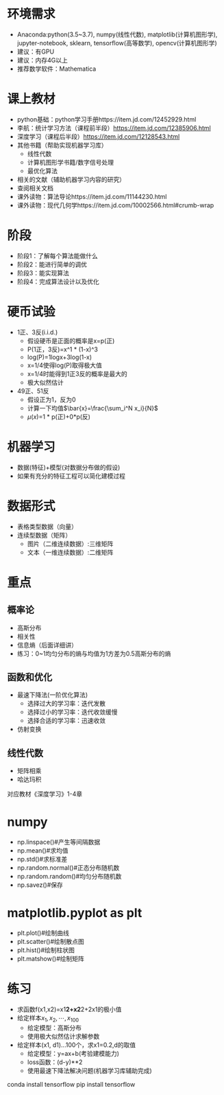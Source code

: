 # 环境需求
- Anaconda:python(3.5~3.7), numpy(线性代数), matplotlib(计算机图形学), jupyter-notebook, sklearn, tensorflow(高等数学), opencv(计算机图形学)
- 建议：有GPU
- 建议：内存4G以上
- 推荐数学软件：Mathematica

# 课上教材
- python基础：python学习手册https://item.jd.com/12452929.html
- 李航：统计学习方法（课程前半段）https://item.jd.com/12385906.html
- 深度学习（课程后半段）https://item.jd.com/12128543.html
- 其他书籍（帮助实现机器学习库）
  - 线性代数
  - 计算机图形学书籍/数字信号处理
  - 最优化算法
- 相关的文献（辅助机器学习内容的研究）
- 查阅相关文档
- 课外读物：算法导论https://item.jd.com/11144230.html
- 课外读物：现代几何学https://item.jd.com/10002566.html#crumb-wrap 

# 阶段
- 阶段1：了解每个算法能做什么 
- 阶段2：能进行简单的调优 
- 阶段3：能实现算法 
- 阶段4：完成算法设计以及优化

# 硬币试验
- 1正、3反(i.i.d.)
  - 假设硬币是正面的概率是x=p(正)
  - P(1正，3反)=x^1 * (1-x)^3
  - log(P)=1logx+3log(1-x)
  - x=1/4使得log(P)取得极大值
  - x=1/4时能得到1正3反的概率是最大的
  - 极大似然估计
- 49正、51反
  - 假设正为1，反为0
  - 计算一下均值$\bar{x}=\frac{\sum_i^N x_i}{N}$
  - $\mu(x)$=1 * p(正)+0*p(反)


# 机器学习
- 数据(特征)+模型(对数据分布做的假设)
- 如果有充分的特征工程可以简化建模过程

# 数据形式
- 表格类型数据（向量）
- 连续型数据（矩阵）
  - 图片（二维连续数据）:三维矩阵
  - 文本（一维连续数据）:二维矩阵

# 重点
## 概率论
- 高斯分布 
- 相关性  
- 信息熵（后面详细讲）
- 练习：0~1均匀分布的熵与均值为1方差为0.5高斯分布的熵
## 函数和优化
- 最速下降法(一阶优化算法)
  - 选择过大的学习率：迭代发散
  - 选择过小的学习率：迭代收敛缓慢
  - 选择合适的学习率：迅速收敛
- 仿射变换

## 线性代数
- 矩阵相乘
- 哈达玛积

对应教材《深度学习》1-4章

# numpy
- np.linspace()#产生等间隔数据
- np.mean()#求均值
- np.std()#求标准差
- np.random.normal()#正态分布随机数
- np.random.random()#均匀分布随机数
- np.savez()#保存

# matplotlib.pyplot as plt 
- plt.plot()#绘制曲线
- plt.scatter()#绘制散点图
- plt.hist()#绘制柱状图
- plt.matshow()#绘制矩阵


# 练习
- 求函数f(x1,x2)=x1**2+x2**2+2x1的极小值
- 给定样本$x_1,x_2,\cdots,x_{100}$
  - 给定模型：高斯分布
  - 使用极大似然估计求解参数
- 给定样本(x1, d1)...100个，求x1=0.2,d的取值
  - 给定模型：y=ax+b(考验建模能力)
  - loss函数：(d-y)**2
  - 使用最速下降法解决问题(机器学习库辅助完成)

conda install tensorflow
pip install tensorflow  